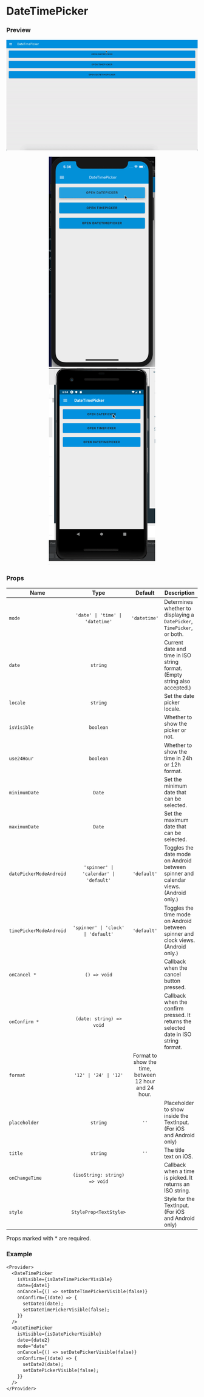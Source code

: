 # DateTimePicker

### Preview

<p align="center">
  <img src="../assets/datetimepicker_web_preview.gif">
</p>
<p align="center">
  <img src="../assets/datetimepicker_ios_preview.gif" width="280">
  <img src="../assets/datetimepicker_android_preview.gif" width="280">
</p>

### Props

| Name                    |                  Type                  |                        Default                        | Description                                                                           |
| ----------------------- | :------------------------------------: | :---------------------------------------------------: | ------------------------------------------------------------------------------------- |
| `mode`                  |    `'date' \| 'time' \| 'datetime'`    |                     `'datetime'`                      | Determines whether to displaying a `DatePicker`, `TimePicker`, or both.               |
| `date`                  |                `string`                |                                                       | Current date and time in ISO string format. (Empty string also accepted.)             |
| `locale`                |                `string`                |                                                       | Set the date picker locale.                                                           |
| `isVisible`             |               `boolean`                |                                                       | Whether to show the picker or not.                                                    |
| `use24Hour`             |               `boolean`                |                                                       | Whether to show the time in 24h or 12h format.                                        |
| `minimumDate`           |                 `Date`                 |                                                       | Set the minimum date that can be selected.                                            |
| `maximumDate`           |                 `Date`                 |                                                       | Set the maximum date that can be selected.                                            |
| `datePickerModeAndroid` | `'spinner' \| 'calendar' \| 'default'` |                      `'default'`                      | Toggles the date mode on Android between spinner and calendar views. (Android only.)  |
| `timePickerModeAndroid` |  `'spinner' \| 'clock' \| 'default'`   |                      `'default'`                      | Toggles the time mode on Android between spinner and clock views. (Android only.)     |
| `onCancel *`            |              `() => void`              |                                                       | Callback when the cancel button pressed.                                              |
| `onConfirm *`           |        `(date: string) => void`        |                                                       | Callback when the confirm pressed. It returns the selected date in ISO string format. |
| `format`                |         `'12' \| '24' \| '12'`         | Format to show the time, between 12 hour and 24 hour. |
| `placeholder`           |                `string`                |                         `''`                          | Placeholder to show inside the TextInput. (For iOS and Android only)                  |
| `title`                 |                `string`                |                         `''`                          | The title text on iOS.                                                                |
| `onChangeTime`          |     `(isoString: string) => void`      |                                                       | Callback when a time is picked. It returns an ISO string.                             |
| `style`                 |         `StyleProp<TextStyle>`         |                                                       | Style for the TextInput. (For iOS and Android only)                                   |

Props marked with \* are required.

### Example

```tsx
<Provider>
  <DateTimePicker
    isVisible={isDateTimePickerVisible}
    date={date1}
    onCancel={() => setDateTimePickerVisible(false)}
    onConfirm={(date) => {
      setDate1(date);
      setDateTimePickerVisible(false);
    }}
  />
  <DateTimePicker
    isVisible={isDatePickerVisible}
    date={date2}
    mode="date"
    onCancel={() => setDatePickerVisible(false)}
    onConfirm={(date) => {
      setDate2(date);
      setDatePickerVisible(false);
    }}
  />
</Provider>
```
